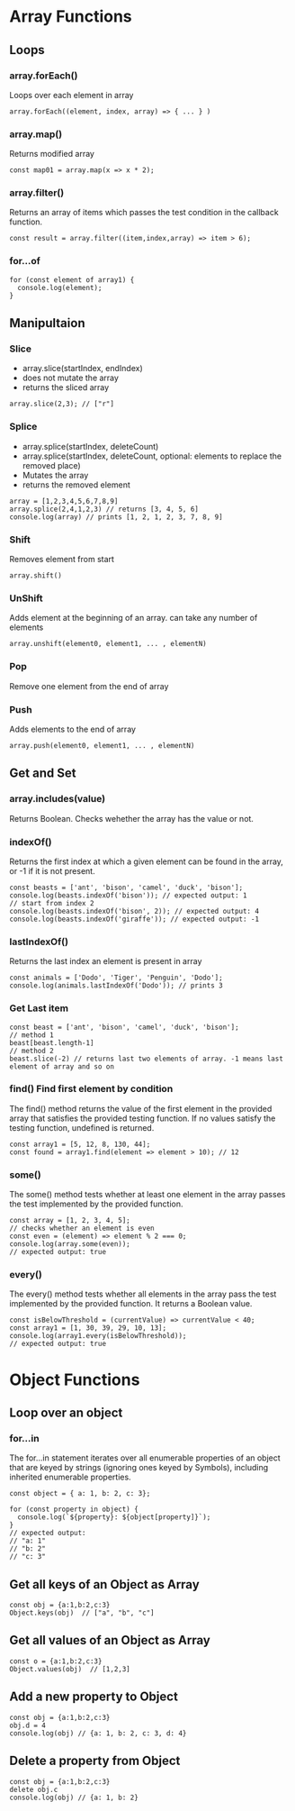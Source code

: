 # Array Functions
## Loops
### array.forEach()
Loops over each element in array
```
array.forEach((element, index, array) => { ... } )
```
### array.map() 
Returns modified array
```
const map01 = array.map(x => x * 2);
```
### array.filter() 
Returns an array of items which passes the test condition in the callback function.
```
const result = array.filter((item,index,array) => item > 6);
```
### for...of
```
for (const element of array1) {
  console.log(element);
}
```
## Manipultaion
### Slice
- array.slice(startIndex, endIndex)
- does not mutate the array
- returns the sliced array
```
array.slice(2,3); // ["r"]
```
### Splice 
- array.splice(startIndex, deleteCount)
- array.splice(startIndex, deleteCount, optional: elements to replace the removed place)
- Mutates the array
- returns the removed element
```
array = [1,2,3,4,5,6,7,8,9]
array.splice(2,4,1,2,3) // returns [3, 4, 5, 6]
console.log(array) // prints [1, 2, 1, 2, 3, 7, 8, 9]
```
### Shift
Removes element from start
```
array.shift()
```
### UnShift
Adds element at the beginning of an array. can take any number of elements
```
array.unshift(element0, element1, ... , elementN)
```
### Pop
Remove one element from the end of array
### Push
Adds elements to the end of array
```
array.push(element0, element1, ... , elementN)
```
## Get and Set
### array.includes(value)
Returns Boolean. Checks wehether the array has the value or not.
### indexOf()
Returns the first index at which a given element can be found in the array, or -1 if it is not present.
```
const beasts = ['ant', 'bison', 'camel', 'duck', 'bison'];
console.log(beasts.indexOf('bison')); // expected output: 1
// start from index 2
console.log(beasts.indexOf('bison', 2)); // expected output: 4
console.log(beasts.indexOf('giraffe')); // expected output: -1
```
### lastIndexOf()
Returns the last index an element is present in array
```
const animals = ['Dodo', 'Tiger', 'Penguin', 'Dodo'];
console.log(animals.lastIndexOf('Dodo')); // prints 3
```
### Get Last item
```
const beast = ['ant', 'bison', 'camel', 'duck', 'bison'];
// method 1
beast[beast.length-1]
// method 2
beast.slice(-2) // returns last two elements of array. -1 means last element of array and so on
```
### find() Find first element by condition
The find() method returns the value of the first element in the provided array that satisfies the provided testing function. If no values satisfy the testing function, undefined is returned.
```
const array1 = [5, 12, 8, 130, 44];
const found = array1.find(element => element > 10); // 12
```
### some()
The some() method tests whether at least one element in the array passes the test implemented by the provided function.
``` 
const array = [1, 2, 3, 4, 5];
// checks whether an element is even
const even = (element) => element % 2 === 0;
console.log(array.some(even));
// expected output: true
```
### every()
The every() method tests whether all elements in the array pass the test implemented by the provided function. It returns a Boolean value.
```
const isBelowThreshold = (currentValue) => currentValue < 40;
const array1 = [1, 30, 39, 29, 10, 13];
console.log(array1.every(isBelowThreshold));
// expected output: true
```

# Object Functions
## Loop over an object
### for...in
The for...in statement iterates over all enumerable properties of an object that are keyed by strings (ignoring ones keyed by Symbols), including inherited enumerable properties.
```
const object = { a: 1, b: 2, c: 3};

for (const property in object) {
  console.log(`${property}: ${object[property]}`);
}
// expected output:
// "a: 1"
// "b: 2"
// "c: 3"

```

## Get all keys of an Object as Array
```
const obj = {a:1,b:2,c:3}
Object.keys(obj)  // ["a", "b", "c"]
```

## Get all values of an Object as Array
```
const o = {a:1,b:2,c:3}
Object.values(obj)  // [1,2,3]
```

## Add a new property to Object
```
const obj = {a:1,b:2,c:3}
obj.d = 4
console.log(obj) // {a: 1, b: 2, c: 3, d: 4}
```

## Delete a property from Object
```
const obj = {a:1,b:2,c:3}
delete obj.c
console.log(obj) // {a: 1, b: 2}
```


